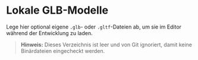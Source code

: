 # Lokale GLB-Modelle

Lege hier optional eigene `.glb`- oder `.gltf`-Dateien ab, um sie im Editor während der Entwicklung zu laden.

> **Hinweis:** Dieses Verzeichnis ist leer und von Git ignoriert, damit keine Binärdateien eingecheckt werden.
